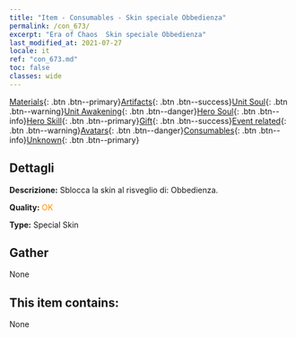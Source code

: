 ```yaml
---
title: "Item - Consumables - Skin speciale Obbedienza"
permalink: /con_673/
excerpt: "Era of Chaos  Skin speciale Obbedienza"
last_modified_at: 2021-07-27
locale: it
ref: "con_673.md"
toc: false
classes: wide
---
```

 [Materials](/ItemsIT/){: .btn .btn--primary}[Artifacts](/ItemsIT/Artifacts/){: .btn .btn--success}[Unit Soul](/ItemsIT/UnitSoul/){: .btn .btn--warning}[Unit Awakening](/ItemsIT/UnitAwakening/){: .btn .btn--danger}[Hero Soul](/ItemsIT/HeroSoul/){: .btn .btn--info}[Hero Skill](/ItemsIT/HeroSkill/){: .btn .btn--primary}[Gift](/ItemsIT/Gift/){: .btn .btn--success}[Event related](/ItemsIT/Events/){: .btn .btn--warning}[Avatars](/ItemsIT/Avatars/){: .btn .btn--danger}[Consumables](/ItemsIT/Consumables/){: .btn .btn--info}[Unknown](/ItemsIT/Unknown/){: .btn .btn--primary}

## Dettagli
 **Descrizione:** Sblocca la skin al risveglio di: Obbedienza.

 **Quality:** <span style="color: #FF8C00">OK</span>

 **Type:** Special Skin

## Gather

  None

## This item contains:

  None

